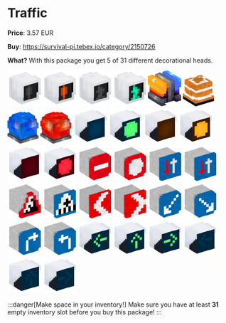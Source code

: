 # Traffic

**Price**: 3.57 EUR

**Buy**: https://survival-pi.tebex.io/category/2150726

**What?** With this package you get 5 of 31 different decorational heads.

![51379 ](6f532a7cd24ef754489e08dca70c4368f1c18f5c.png)
![51378 ](2de2ef996483a50734ffed185ea20f93a5770103.png)
![51381 ](a539254bdeac3aba8e873a073415793e15ea7ea6.png)
![51380 ](e7b95d0b602bbf0af61c27e364bd4772c28c3167.png)
![22257 ](672192e3414e0d4a6e99cda67710fe883e6abbbf.png)
![4029 ](2e5365fdfce3790893783a5c547091ffacf4461a.png)
![49635 ](772174cfda194d1ea6fd1d9a57e56d466b29a845.png)
![1915 ](e33feb2b703aeefed96cfc0bb8d1adc0ba7b6989.png)
![1914 ](29bf809dd7bf66916517f7a061d4c80a6a03e168.png)
![49641 ](65bcde05c328c020288b8b107b0af9054cadba6d.png)
![49634 ](3b4797b600fc1cd86f381e43cb8389726c2058ac.png)
![49640 ](a9a7eb6f0c2acc0234e7355653b1b0483f085976.png)
![49633 ](c67ae138352af5444242df87a48016e3a8763751.png)
![49639 ](a3226ea06b9a1a8676f7bc03b42effe74e98f277.png)
![54633 ](cf69a96bc9985be48e89987c8721e48db0e7c399.png)
![54632 ](9f176f8da305e3dab77d07b9087ee6847388ac78.png)
![54634 ](100d8107d0c9d801796e2501e8405570d8d5d595.png)
![54595 ](100d8107d0c9d801796e2501e8405570d8d5d595-1.png)
![53302 ](84da0c490163b629216e4e07603f22db29873e5b.png)
![49598 ](b5b9a9f7ab01d6b07f2cb3e252b98bd2bd32fc5f.png)
![49597 ](a54e54e44e0ca0cb5b1110910785f646a6926266.png)
![49552 ](642cd2f38935ed3da75c5451a697f826f65a9c6b.png)
![49551 ](3b1dea6d1ec16a194d1345c925ec83aa8e7ea8ac.png)
![49548 ](1d162d53fba66459926a8a8c122076b92c8ca483.png)
![49549 ](19d98406b4ed4ddaeff5ccb2035f493f07e6939c.png)
![49638 ](853e41ce1e760f1b3e2086157f829e03f8da1a89.png)
![49637 ](d774bb427ec6bf99c6dd608747820871d9561b01.png)
![49636 ](cca67f7b644183cae8a39f3b9c186b57294389e7.png)
![49632 ](01cbb4eebbea3c67f78eb0406fec65d28e193e69.png)
![49631 ](813191976d3927c9d82eb5f3f67d98ddcea5cd5c.png)
![49630 ](c2dcd7e4c1a7262b9485568f52f56b8ec7d8b46b.png)
![alt text](8bdd151804da3ce80362ef015c9e9387ef24b87a.png)

:::danger[Make space in your inventory!]
Make sure you have at least **31** empty inventory slot before you buy this package!
:::